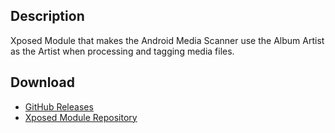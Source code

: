 ## Description

Xposed Module that makes the Android Media Scanner use the Album Artist as the Artist when processing and tagging media files.

## Download

- [GitHub Releases](https://github.com/joserebelo/xposed-album-artist/releases/latest)
- [Xposed Module Repository](http://repo.xposed.info/module/me.joserebelo.musicalbumartist)
